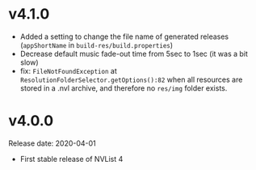 
# v4.1.0
- Added a setting to change the file name of generated releases (`appShortName` in `build-res/build.properties`)
- Decrease default music fade-out time from 5sec to 1sec (it was a bit slow)
- fix: `FileNotFoundException` at `ResolutionFolderSelector.getOptions():82` when all resources are stored in a .nvl archive, and therefore no `res/img` folder exists.

# v4.0.0
Release date: 2020-04-01
- First stable release of NVList 4
